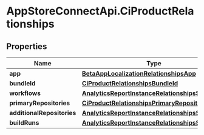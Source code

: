 # AppStoreConnectApi.CiProductRelationships

## Properties

Name | Type | Description | Notes
------------ | ------------- | ------------- | -------------
**app** | [**BetaAppLocalizationRelationshipsApp**](BetaAppLocalizationRelationshipsApp.md) |  | [optional] 
**bundleId** | [**CiProductRelationshipsBundleId**](CiProductRelationshipsBundleId.md) |  | [optional] 
**workflows** | [**AnalyticsReportInstanceRelationshipsSegments**](AnalyticsReportInstanceRelationshipsSegments.md) |  | [optional] 
**primaryRepositories** | [**CiProductRelationshipsPrimaryRepositories**](CiProductRelationshipsPrimaryRepositories.md) |  | [optional] 
**additionalRepositories** | [**AnalyticsReportInstanceRelationshipsSegments**](AnalyticsReportInstanceRelationshipsSegments.md) |  | [optional] 
**buildRuns** | [**AnalyticsReportInstanceRelationshipsSegments**](AnalyticsReportInstanceRelationshipsSegments.md) |  | [optional] 


